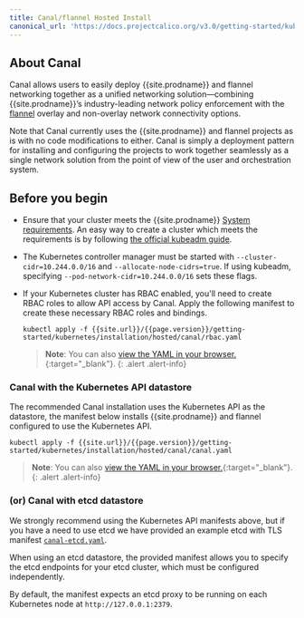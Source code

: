 ```yaml
---
title: Canal/flannel Hosted Install
canonical_url: 'https://docs.projectcalico.org/v3.0/getting-started/kubernetes/installation/hosted/canal/'
---
```


## About Canal

Canal allows users to easily deploy {{site.prodname}} and flannel networking
together as a unified networking solution—combining {{site.prodname}}’s
industry-leading network policy enforcement with the
[flannel](https://github.com/coreos/flannel#flannel)
overlay and non-overlay network connectivity options.

Note that Canal currently uses the {{site.prodname}} and flannel projects as is with
no code modifications to either. Canal is simply a deployment pattern
for installing and configuring the projects to work together seamlessly as a
single network solution from the point of view of the user and orchestration
system.


## Before you begin 

- Ensure that your cluster meets the {{site.prodname}} [System requirements](../../../requirements).
  An easy way to create a cluster which meets the requirements is by 
  following [the official kubeadm guide](http://kubernetes.io/docs/getting-started-guides/kubeadm/).
  
- The Kubernetes controller manager must be started with
  `--cluster-cidr=10.244.0.0/16` and `--allocate-node-cidrs=true`. If using kubeadm, specifying 
  `--pod-network-cidr=10.244.0.0/16` sets these flags.

- If your Kubernetes cluster has RBAC enabled, you'll need to create RBAC roles 
  to allow API access by Canal. Apply the following manifest to create these 
  necessary RBAC roles and bindings.

   ```
   kubectl apply -f {{site.url}}/{{page.version}}/getting-started/kubernetes/installation/hosted/canal/rbac.yaml
   ```
   > **Note**: You can also [view the YAML in your browser.](rbac.yaml){:target="_blank"}.
   {: .alert .alert-info}
   

### Canal with the Kubernetes API datastore

The recommended Canal installation uses the Kubernetes API as the datastore,
the manifest below installs {{site.prodname}} and flannel configured to use the
Kubernetes API.

```
kubectl apply -f {{site.url}}/{{page.version}}/getting-started/kubernetes/installation/hosted/canal/canal.yaml
```
> **Note**: You can also [view the YAML in your browser.](canal.yaml){:target="_blank"}.
{: .alert .alert-info}


### (or) Canal with etcd datastore

We strongly recommend using the Kubernetes API manifests above, but if you
have a need to use etcd we have provided an example etcd with TLS manifest
[`canal-etcd.yaml`](canal-etcd.yaml).

When using an etcd datastore, the provided manifest allows you to specify
the etcd endpoints for your etcd cluster, which must be configured
independently.

By default, the manifest expects an etcd proxy to be running on each
Kubernetes node at `http://127.0.0.1:2379`.

